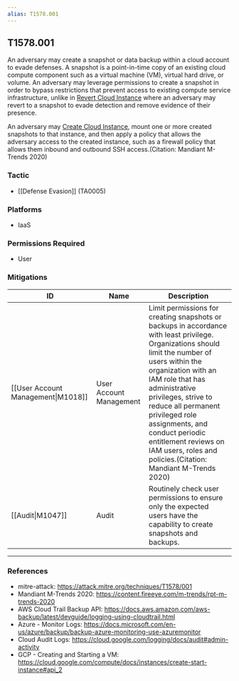 ```yaml
---
alias: T1578.001
---
```


## T1578.001

An adversary may create a snapshot or data backup within a cloud account to evade defenses. A snapshot is a point-in-time copy of an existing cloud compute component such as a virtual machine (VM), virtual hard drive, or volume. An adversary may leverage permissions to create a snapshot in order to bypass restrictions that prevent access to existing compute service infrastructure, unlike in [Revert Cloud Instance](https://attack.mitre.org/techniques/T1578/004) where an adversary may revert to a snapshot to evade detection and remove evidence of their presence.

An adversary may [Create Cloud Instance](https://attack.mitre.org/techniques/T1578/002), mount one or more created snapshots to that instance, and then apply a policy that allows the adversary access to the created instance, such as a firewall policy that allows them inbound and outbound SSH access.(Citation: Mandiant M-Trends 2020)


### Tactic
- [[Defense Evasion]] (TA0005)

### Platforms
- IaaS

### Permissions Required
- User

### Mitigations

| ID | Name | Description |
| --- | --- | --- |
| [[User Account Management\|M1018]] | User Account Management | Limit permissions for creating snapshots or backups in accordance with least privilege. Organizations should limit the number of users within the organization with an IAM role that has administrative privileges, strive to reduce all permanent privileged role assignments, and conduct periodic entitlement reviews on IAM users, roles and policies.(Citation: Mandiant M-Trends 2020) |
| [[Audit\|M1047]] | Audit | Routinely check user permissions to ensure only the expected users have the capability to create snapshots and backups. |


---
### References

- mitre-attack: https://attack.mitre.org/techniques/T1578/001
- Mandiant M-Trends 2020: https://content.fireeye.com/m-trends/rpt-m-trends-2020
- AWS Cloud Trail Backup API: https://docs.aws.amazon.com/aws-backup/latest/devguide/logging-using-cloudtrail.html
- Azure - Monitor Logs: https://docs.microsoft.com/en-us/azure/backup/backup-azure-monitoring-use-azuremonitor
- Cloud Audit Logs: https://cloud.google.com/logging/docs/audit#admin-activity
- GCP - Creating and Starting a VM: https://cloud.google.com/compute/docs/instances/create-start-instance#api_2
